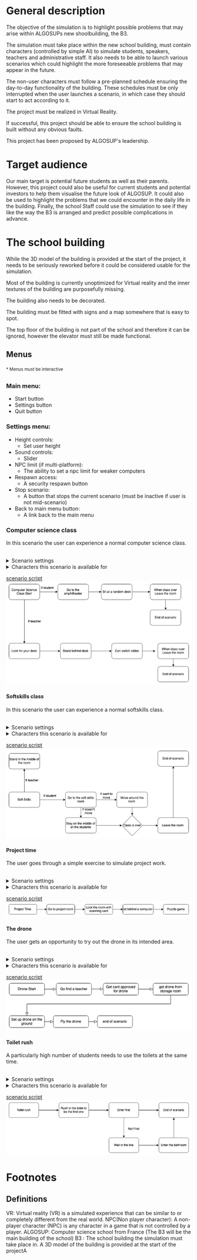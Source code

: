 # General description

The objective of the simulation is to highlight possible problems that may arise within ALGOSUPs new shoolbuilding, the B3.

The simulation must take place within the new school building, must contain characters (controlled by simple AI) to simulate students, speakers, teachers and administrative staff.
It also needs to be able to launch various scenarios which could highlight the more foreseeable problems that may appear in the future.

The non-user characters must follow a pre-planned schedule ensuring the day-to-day functionality of the building. These schedules must be only interrupted when the user launches a scenario, in which case they should start to act according to it.

The project must be realized in Virtual Reality.

If successful, this project should be able to ensure the school building is built without any obvious faults.

This project has been proposed by ALGOSUP's leadership.

# Target audience
Our main target is  potential future students as well as their parents. However, this project could also be useful for current students and potential investors to help them visualise the future look of ALGOSUP. It could also be used to highlight the problems that we could encounter in the daily life in the building. Finally, the school Staff could use the simulation to see if they like the way the B3 is arranged and predict possible complications in advance.

# The school building
While the 3D model of the building is provided at the start of the project, it needs to be seriously reworked before it could be considered usable for the simulation.

Most of the building is currently unoptimized for Virtual reality and the inner textures of the building are purposefully missing.

The building also needs to be decorated.

The building must be fitted with signs and a map somewhere that is easy to spot.

The top floor of the building is not part of the school and therefore it can be ignored, however the elevator must still be made functional.

## Menus
<sup>* Menus must be interactive <sup>
<!-- Came back here to specify how menus are accessed, how it should look etc.. -->

### Main menu:
- Start button
- Settings button
- Quit button


### Settings menu:
- Height controls:
  - Set user height
- Sound controls:
  - Slider
- NPC limit (if multi-platform):
  - The ability to set a npc limit for weaker computers
- Respawn access:
  - A security respawn button
- Stop scenario:
  - A button that stops the current scenario (must be inactive if user is not mid-scenario)
- Back to main menu button:
  - A link back to the main menu


### **Computer science class**

In this scenario the user can experience a normal computer science class.

<br>

<details>
<summary>Scenario settings</summary>
None
</details>

<details>
<summary>Characters this scenario is available for</summary>

- Student (Takes class)
- Handicapped (Takes class)
- Orator (Gives class)
- Franck (Roams free and observes)

</details>

<u>scenario script</u><br>
<img src="img/PNGS FUNCTIONAL/Computer science class_PL.png">

#### **Softskills class**

In this scenario the user can experience a normal softskills class.

<br>

<details>
<summary>Scenario settings</summary>
None
</details>

<details>
<summary>Characters this scenario is available for</summary>

- Student (Takes class)
- Handicapped (Takes class)
- Orator (Gives class)
- Franck (Roams free and observes)

</details>

<u>scenario script</u><br>
<img src="img/PNGS FUNCTIONAL/Soft skills_PL.png">

#### **Project time**

The user goes through a simple exercise to simulate project work.

<br>

<details>
<summary>Scenario settings</summary>
None
</details>

<details>
<summary>Characters this scenario is available for</summary>

- Student (Works on a project)
- Handicapped (Works on a project)
- Franck (Roams free and observes)

</details>

<u>scenario script</u><br>
<img src="img/PNGS FUNCTIONAL/Project time_PL.png">


#### **The drone**

The user gets an opportunity to try out the drone in its intended area.

<br>

<details>
<summary>Scenario settings</summary>
None
</details>

<details>
<summary>Characters this scenario is available for</summary>

- Student (Drives drone)
- Handicapped (Drives drone)

</details>

<u>scenario script</u><br>
<img src="img/PNGS FUNCTIONAL/Drone_PL.png">

#### **Toilet rush**

A particularly high number of students needs to use the toilets at the same time.

<br>

<details>
<summary>Scenario settings</summary>

- Number of students
- The amount of time each student takes
</details>

<details>
<summary>Characters this scenario is available for</summary>

- Student (Has to use the bathroom)
- Handicapped (Has to use the bathroom)
- Franck (Roams free and observes)
</details>

<u>scenario script</u><br>
<img src="img/PNGS FUNCTIONAL/ToiletRush_PL.png">



# Footnotes

  ## Definitions

VR: Virtual reality (VR) is a simulated experience that can be similar to or completely different from the real world.
NPC(Non player character): A non-player character (NPC) is any character in a game that is not controlled by a player.
ALGOSUP: Computer science school from France (The B3 will be the main building of the school)
B3 : The school building the simulation must take place in. A 3D model of the building is provided at the start of the projectA






